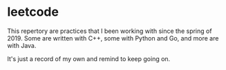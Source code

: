 # leetcode

This repertory are practices that I been working with since the spring of 2019.
Some are written with C++, some with Python and Go, and more are with Java.

It's just a record of my own and remind to keep going on.
